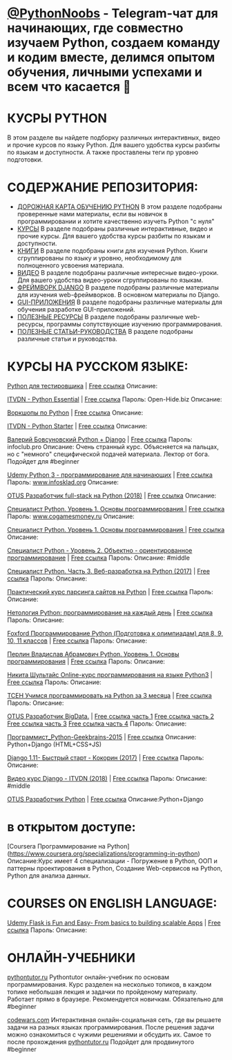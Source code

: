 
# [@PythonNoobs](https://t.me/python_noobs) - Telegram-чат для начинающих, где совместно изучаем Python, создаем команду и кодим вместе, делимся опытом обучения, личными успехами и всем что касается 🐍 
# КУСРЫ PYTHON

В этом разделе вы найдете подборку различных интерактивных, видео и прочие курсов по языку Python. Для вашего удобства курсы разбиты по языкам и доступности. А также проставлены теги пр уровню подготовки.

# СОДЕРЖАНИЕ РЕПОЗИТОРИЯ:
- [ДОРОЖНАЯ КАРТА ОБУЧЕНИЮ PYTHON](https://github.com/PythonNoobs/python_developer/blob/master/Road_map.md)
В этом разделе подобраны проверенные нами материалы, если вы новичок в программировании и хотите качественно изучеть Python "с нуля"
- [КУРСЫ](https://github.com/PythonNoobs/python_developer/blob/master/Courses.md) 
В разделе подобраны различные интерактивные, видео и прочие курсы. Для вашего удобства курсы разбиты по языкам и доступности.
- [КНИГИ](https://github.com/PythonNoobs/python_developer/blob/master/Books.md) В разделе подобраны книги для изучения Python. Книги сгруппированы по языку и уровню, необходимому для полноценного усвоения материала.
- [ВИДЕО](https://github.com/PythonNoobs/python_developer/blob/master/Videos.md) 
В разделе подобраны различные интересные видео-уроки. Для вашего удобства видео-уроки сгруппированы по языкам.
- [ФРЕЙМВОРК DJANGO](https://github.com/PythonNoobs/python_developer/blob/master/Django_framework.md) 
В разделе подобраны различные материалы для изучения web-фреймворков. В основном материалы по Django.
- [GUI-ПРИЛОЖЕНИЯ](https://github.com/PythonNoobs/python_developer/blob/master/Tkinter_PyQt.md) 
В разделе подобраны различные материалы для обучения разработке GUI-приложений. 
- [ПОЛЕЗНЫЕ РЕСУРСЫ](https://github.com/PythonNoobs/python_developer/edit/master/useful_resources.md) 
В разделе подобраны различные web-ресурсы, программы сопутствующие изучению программирования.  
- [ПОЛЕЗНЫЕ СТАТЬИ-РУКОВОДСТВА](https://github.com/PythonNoobs/python_developer/blob/master/Manuals.md) 
В разделе подобраны различные статьи и руководства.

# КУРСЫ НА РУССКОМ ЯЗЫКЕ:
[Python для тестировщика](https://) | [Free ссылка](https://cloud.mail.ru/public/DbW3/CtL6XDzDj)
Описание:

[ITVDN - Python Essential](https://) | [Free ссылка](https://cloud.mail.ru/public/5njX/yRHZoxWaX)
Пароль: Open-Hide.biz 
Описание:

[Воркшопы по Python](https://) | [Free ссылка](https://cloud.mail.ru/public/3337037b37a5/Pyton)
Описание:

[ITVDN - Python Starter](https://) | [Free ссылка](https://yadi.sk/d/NB7RZLXAqKPNh)
Описание:

[Валерий Бовсуновский Python + Django](https://) | [Free ссылка](https://cloud.mail.ru/public/Aiz4/Ku9fZ3B4Q) Пароль: infoclub.pro 
Описание: Очень странный курс. Объясняется на пальцах, но с "немного" специфической подачей материала. Лектор от бога. Подойдет для #beginner

[Udemy Python 3 - программирование для начинающих](https://) | [Free ссылка](https://yadi.sk/d/Q8Pvz9GK3MYKHU) Пароль: www.infosklad.org
 Описание:

[OTUS Разработчик full-stack на Python (2018)](https://) | [Free ссылка](https://yadi.sk/d/j1RlpUmF3ZHCjK)
Описание:

[Специалист Python. Уровень 1. Основы программирования ](https://) | [Free ссылка](https://cloud.mail.ru/public/F3DN/vF2UZQCUS) Пароль: www.cogamesmoney.ru 
Описание:

[Специалист Python. Уровень 1. Основы программирования ](https://) | [Free ссылка](https://cloud.mail.ru/public/F3DN/vF2UZQCUS)  
Описание:

[Специалист Python - Уровень 2. Объектно - ориентированное программирование](https://) | [Free ссылка](https://cloud.mail.ru/public/H9vv/mXsvEhit2) Пароль: 
Описание: #middle

[Специалист Python. Часть 3. Веб-разработка на Python (2017)](https://) | [Free ссылка](https://cloud.mail.ru/public/GtoB/vdESwnx6d) Пароль: 
Описание:

[Практический курс парсинга сайтов на Python](https://) | [Free ссылка](https://cloud.mail.ru/public/3qYY/ahPuWfMEj) Пароль: 
Описание:

[Нетология Python: программирование на каждый день](https://) | [Free ссылка](https://drive.google.com/drive/folders/0B60TA29M89E1SlJGQW1lS1RnN0k) Пароль: 
Описание:

[Foxford Программирование Python (Подготовка к олимпиадам) для 8, 9, 10, 11 классов](https://) | [Free ссылка](https://cloud.mail.ru/public/5JafejGCNCog/[FoxFord]%20Python%208-11%20grades#kombPzTr5IU05w) Пароль: 
Описание:

[Перлин Владислав Абрамович Python. Уровень 1. Основы программирования](https://) | [Free ссылка](https://cloud.mail.ru/public/F3DN/vF2UZQCUS) Пароль: 
Описание:

[Никита Шультайс Online-курс программирования на языке Python3](https://) | [Free ссылка](https://cloud.mail.ru/public/3nMY/DzzsgzKHs) Пароль: 
Описание:

[TCEH Учимся программировать на Python за 3 месяца](https://) | [Free ссылка](https://yadi.sk/d/HDD4L1Vk3PVoka) Пароль: 
Описание:

[OTUS Pазработчик BigData.](https://) | [Free ссылка часть 1](https://cloud.mail.ru/public/FTep/o8wo3g9gv) [Free ссылка часть 2](https://cloud.mail.ru/public/FiUq/NiZxuJNwp) [Free ссылка часть 3](https://cloud.mail.ru/public/441k/3jNAfdgSz) [Free ссылка часть 4](https://cloud.mail.ru/public/JcUA/ofLAZ3onj) Пароль: 
Описание:

[Программист_Python-Geekbrains-2015](https://) | [Free ссылка](https://cloud.mail.ru/public/MXdk/v3BQSfTGH/)
Описание: Python+Django (HTML+CSS+JS)

[Django 1.11- Быстрый старт - Кокорин (2017)](https://) | [Free ссылка](https://cloud.mail.ru/public/15CZ/uiAY1vt1K) Пароль: 
Описание:

[Видео курс Django - ITVDN (2018)](https://) | [Free ссылка](https://yadi.sk/d/MBruQdRo3WSdCx) Пароль: 
Описание: #middle

[OTUS Разработчик Python](https://) | [Free ссылка](https://cloud.mail.ru/public/Ep4K/3DMDfcWfn)
Описание:Python+Django 



# в открытом доступе:
[Coursera Программирование на Python] (https://www.coursera.org/specializations/programming-in-python)
Описание:Курс имеет 4 специализации - Погружение в Python, ООП и паттерны проектирования в Python, Создание Web-сервисов на Python, Python для анализа данных.

# COURSES ON ENGLISH LANGUAGE:
[Udemy Flask is Fun and Easy- From basics to building scalable Apps](https://) | [Free ссылка](https://cloud.mail.ru/public/48BM/XKqCN4rYw) Пароль: 
Описание:

# ОНЛАЙН-УЧЕБНИКИ
[pythontutor.ru](https://pythontutor.ru/) Pythontutor онлайн-учебник по основам программирования. Курс разделен на несколько топиков, в каждом топике небольшая лекция и задачки по пройденому материалу. Работает прямо в браузере. Рекомендуется новичкам. Обязательно для #beginner

[codewars.com](https://www.codewars.com/) Интерактивная онлайн-социальная сеть, где вы решаете задачи на разных языках программирования. После решения задачи можно ознакомиться с чужими решениями и обсудить их. Самое то после прохождения [pythontutor.ru](https://pythontutor.ru/) Подойдет для продвинутого #beginner
